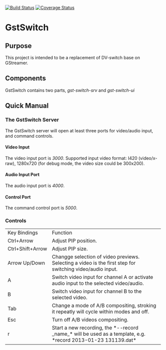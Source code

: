[![Build Status](https://travis-ci.org/hyades/gst-switch.png?branch=python-api)](https://travis-ci.org/hyades/gst-switch)
[![Coverage Status](https://coveralls.io/repos/hyades/gst-switch/badge.png?branch=python-api)](https://coveralls.io/r/hyades/gst-switch?branch=python-api)

# GstSwitch

## Purpose

This project is intended to be a replacement of DV-switch base on GStreamer.

## Components

GstSwitch contains two parts, *gst-switch-srv* and *gst-switch-ui*

## Quick Manual

### The GstSwitch Server

The GstSwitch server will open at least three ports for video/audio input, and
command controls.

#### Video Input

The video input port is *3000*. Supported input video format: I420
(video/x-raw), 1280x720 (for debug mode, the video size could be 300x200).

#### Audio Input Port

The audio input port is *4000*.

#### Control Port

The command control port is *5000*.

### Controls

<table>
 <tr><td>Key Bindings</td><td>Function</td></tr>

 <tr><td>Ctrl+Arrow</td><td>
 Adjust PIP position.
 </td></tr>

 <tr><td>Ctrl+Shift+Arrow</td><td>
 Adjust PIP size.
 </td></tr>

 <tr><td>Arrow Up/Down</td><td>
 Changge selection of video previews. Selecting a video is the first step for
 switching video/audio input.
 </td></tr>

 <tr><td>A</td><td>
 Switch video input for channel A or activate audio input to the selected
 video/audio.
 </td></tr>

 <tr><td>B</td><td>
 Switch video input for channel B to the selected video.
 </td></tr>

 <tr><td>Tab</td><td>
 Change a mode of A/B compositing, stroking it repeatly will cycle within modes
 and off.
 </td></tr>

 <tr><td>Esc</td><td>
 Turn off A/B videos compositing.
 </td></tr>

 <tr><td>r</td><td>
 Start a new recording, the *--record _name_* will be used as a template,
 e.g. *record 2013-01-23 131139.dat*
 </td></tr>
</table>

